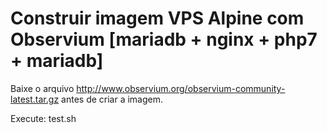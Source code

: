 
# Construir imagem VPS Alpine com Observium [mariadb + nginx + php7 + mariadb]

Baixe o arquivo http://www.observium.org/observium-community-latest.tar.gz
antes de criar a imagem.

Execute: test.sh
